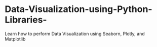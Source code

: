 # Data-Visualization-using-Python-Libraries-
Learn how to perform Data Visualization using Seaborn, Plotly, and Matplotlib 
